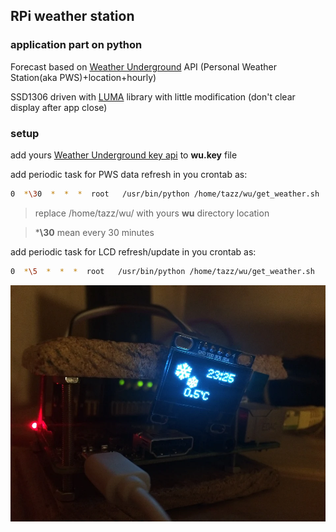 ## RPi weather station
### application part on python
Forecast based on [Weather Underground](https://www.wunderground.com/weather/api/d/docs) API (Personal Weather Station(aka PWS)+location+hourly)

SSD1306 driven with [LUMA](https://github.com/rm-hull/luma.oled) library with little modification (don't clear display after app close)

### setup
add yours [Weather Underground key api](https://www.wunderground.com/weather/api/d/docs) to **wu.key** file

add periodic task for PWS data refresh in you crontab as:
```sh
0  *\30  *  *  *  root   /usr/bin/python /home/tazz/wu/get_weather.sh 
```
> replace /home/tazz/wu/ with yours **wu** directory location

> ***\30** mean every 30 minutes

add periodic task for LCD refresh/update in you crontab as:
```sh
0  *\5  *  *  *  root   /usr/bin/python /home/tazz/wu/get_weather.sh
```

![pic_first_run](https://github.com/joingig/wu/blob/test/imgs/pic03.jpg "first")

